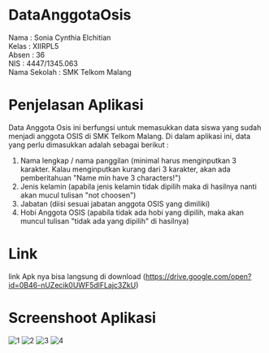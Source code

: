 # DataAnggotaOsis

Nama : Sonia Cynthia Elchitian  <br>
Kelas : XIIRPL5 <br>
Absen : 36 <br>
NIS : 4447/1345.063 <br> 
Nama Sekolah : SMK Telkom Malang <br>

# Penjelasan Aplikasi
Data Anggota Osis ini berfungsi untuk memasukkan data siswa yang sudah menjadi anggota OSIS di SMK Telkom Malang. 
Di dalam aplikasi ini, data yang perlu dimasukkan adalah sebagai berikut :

1. Nama lengkap / nama panggilan (minimal harus menginputkan 3 karakter. Kalau menginputkan kurang dari 3 karakter, akan ada pemberitahuan "Name min have 3 characters!") 
2. Jenis kelamin (apabila jenis kelamin tidak dipilih maka di hasilnya nanti akan mucul tulisan "not choosen")
3. Jabatan (diisi sesuai jabatan anggota OSIS yang dimiliki)
4. Hobi Anggota OSIS (apabila tidak ada hobi yang dipilih, maka akan muncul tulisan "tidak ada yang dipilih" di hasilnya)

# Link 
link Apk nya bisa langsung di download (https://drive.google.com/open?id=0B46-nUZecik0UWF5dlFLajc3ZkU)

# Screenshoot Aplikasi
![1](https://github.com/Soniacyn/DataAnggotaOsis/blob/master/1.jpg)
![2](https://github.com/Soniacyn/DataAnggotaOsis/blob/master/2.jpg)
![3](https://github.com/Soniacyn/DataAnggotaOsis/blob/master/3.jpg)
![4](https://github.com/Soniacyn/DataAnggotaOsis/blob/master/4.jpg)

